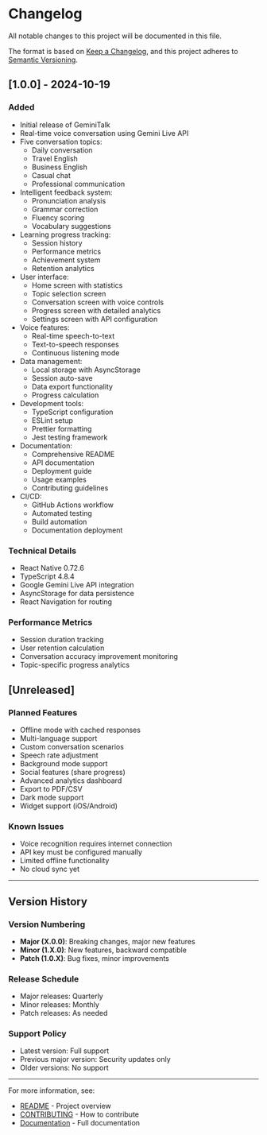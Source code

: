 # Changelog

All notable changes to this project will be documented in this file.

The format is based on [Keep a Changelog](https://keepachangelog.com/en/1.0.0/),
and this project adheres to [Semantic Versioning](https://semver.org/spec/v2.0.0.html).

## [1.0.0] - 2024-10-19

### Added
- Initial release of GeminiTalk
- Real-time voice conversation using Gemini Live API
- Five conversation topics:
  - Daily conversation
  - Travel English
  - Business English
  - Casual chat
  - Professional communication
- Intelligent feedback system:
  - Pronunciation analysis
  - Grammar correction
  - Fluency scoring
  - Vocabulary suggestions
- Learning progress tracking:
  - Session history
  - Performance metrics
  - Achievement system
  - Retention analytics
- User interface:
  - Home screen with statistics
  - Topic selection screen
  - Conversation screen with voice controls
  - Progress screen with detailed analytics
  - Settings screen with API configuration
- Voice features:
  - Real-time speech-to-text
  - Text-to-speech responses
  - Continuous listening mode
- Data management:
  - Local storage with AsyncStorage
  - Session auto-save
  - Data export functionality
  - Progress calculation
- Development tools:
  - TypeScript configuration
  - ESLint setup
  - Prettier formatting
  - Jest testing framework
- Documentation:
  - Comprehensive README
  - API documentation
  - Deployment guide
  - Usage examples
  - Contributing guidelines
- CI/CD:
  - GitHub Actions workflow
  - Automated testing
  - Build automation
  - Documentation deployment

### Technical Details
- React Native 0.72.6
- TypeScript 4.8.4
- Google Gemini Live API integration
- AsyncStorage for data persistence
- React Navigation for routing

### Performance Metrics
- Session duration tracking
- User retention calculation
- Conversation accuracy improvement monitoring
- Topic-specific progress analytics

## [Unreleased]

### Planned Features
- Offline mode with cached responses
- Multi-language support
- Custom conversation scenarios
- Speech rate adjustment
- Background mode support
- Social features (share progress)
- Advanced analytics dashboard
- Export to PDF/CSV
- Dark mode support
- Widget support (iOS/Android)

### Known Issues
- Voice recognition requires internet connection
- API key must be configured manually
- Limited offline functionality
- No cloud sync yet

---

## Version History

### Version Numbering
- **Major (X.0.0)**: Breaking changes, major new features
- **Minor (1.X.0)**: New features, backward compatible
- **Patch (1.0.X)**: Bug fixes, minor improvements

### Release Schedule
- Major releases: Quarterly
- Minor releases: Monthly
- Patch releases: As needed

### Support Policy
- Latest version: Full support
- Previous major version: Security updates only
- Older versions: No support

---

For more information, see:
- [README](README.md) - Project overview
- [CONTRIBUTING](CONTRIBUTING.md) - How to contribute
- [Documentation](docs/README.md) - Full documentation
